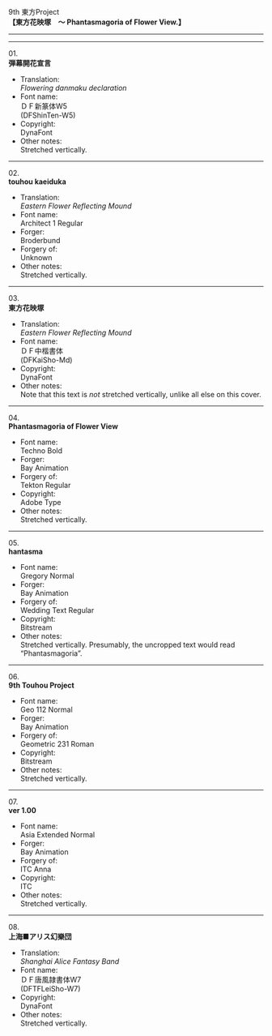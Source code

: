 9th 東方Project  
**【東方花映塚　～ Phantasmagoria of Flower View.】**

---  
---

01\.  
**弾幕開花宣言**
  - Translation:  
*Flowering danmaku declaration*
  - Font name:  
ＤＦ新篆体W5  
(DFShinTen-W5)
  - Copyright:  
DynaFont
  - Other notes:  
Stretched vertically.

---

02\.  
**touhou kaeiduka**
  - Translation:  
*Eastern Flower Reflecting Mound*
  - Font name:  
Architect 1 Regular
  - Forger:  
Broderbund
  - Forgery of:  
Unknown
  - Other notes:  
Stretched vertically.

---

03\.  
**東方花映塚**
  - Translation:  
*Eastern Flower Reflecting Mound*
  - Font name:  
ＤＦ中楷書体  
(DFKaiSho-Md)
  - Copyright:  
DynaFont
  - Other notes:  
Note that this text is *not* stretched vertically, unlike all else on this cover.

---

04\.  
**Phantasmagoria of Flower View**
  - Font name:  
Techno Bold
  - Forger:  
Bay Animation
  - Forgery of:  
Tekton Regular
  - Copyright:  
Adobe Type
  - Other notes:  
Stretched vertically.


---

05\.  
**hantasma**
  - Font name:  
Gregory Normal
  - Forger:  
Bay Animation
  - Forgery of:  
Wedding Text Regular
  - Copyright:  
Bitstream
  - Other notes:  
Stretched vertically. Presumably, the uncropped text would read “Phantasmagoria”.

---

06\.  
**9th Touhou Project**  
  - Font name:  
Geo 112 Normal
  - Forger:  
Bay Animation
  - Forgery of:  
Geometric 231 Roman
  - Copyright:  
Bitstream
  - Other notes:  
Stretched vertically.

---

07\.  
**ver 1.00**
  - Font name:  
Asia Extended Normal
  - Forger:  
Bay Animation
  - Forgery of:  
ITC Anna
  - Copyright:  
ITC
  - Other notes:  
Stretched vertically.

---

08\.  
**上海■アリス幻樂団**
  - Translation:  
*Shanghai Alice Fantasy Band*
  - Font name:  
ＤＦ唐風隷書体W7  
(DFTFLeiSho-W7)
  - Copyright:  
DynaFont
  - Other notes:  
Stretched vertically.
